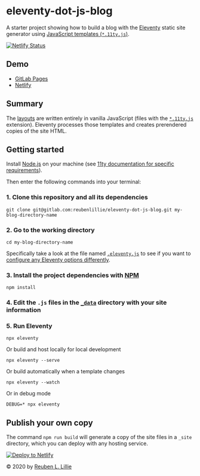 # eleventy-dot-js-blog

A starter project showing how to build a blog with the [Eleventy](https://11ty.dev/) static site generator using [JavaScript templates (`*.11ty.js`)](https://11ty.dev/languages/javascript/).

[![Netlify Status](https://api.netlify.com/api/v1/badges/cd87e631-aeaa-45fe-9c99-800ef96b53b1/deploy-status)](https://app.netlify.com/sites/eleventy-dot-js-blog/deploys)

## Demo

* [GitLab Pages](https://reubenlillie.gitlab.io/eleventy-dot-js-blog/)
* [Netlify](https://eleventy-dot-js-blog.netlify.com/)

## Summary

The [layouts](https://gitlab.com/reubenlillie/eleventy-dot-js-blog/-/tree/master/_includes/layouts) are written entirely in vanilla JavaScript (files with the [`*.11ty.js`](https://www.11ty.dev/docs/languages/javascript/) extension). Eleventy processes those templates and creates prerendered copies of the site HTML.

## Getting started

Install [Node.js](https://nodejs.org/) on your machine (see [11ty documentation for specific requirements](https://www.11ty.dev/docs/getting-started/)).

Then enter the following commands into your terminal:


### 1. Clone this repository and all its dependencies

```cli
git clone git@gitlab.com:reubenlillie/eleventy-dot-js-blog.git my-blog-directory-name
```

### 2. Go to the working directory

```cli
cd my-blog-directory-name
```
Specifically take a look at the file named [`.eleventy.js`](https://gitlab.com/reubenlillie/eleventy-dot-js-blog/-/blob/master/.eleventy.js) to see if you want to [configure any Eleventy options differently](https://www.11ty.dev/docs/config/).

### 3. Install the project dependencies with [NPM](https://www.npmjs.com/)

```cli
npm install
```

### 4. Edit the `.js` files in the [`_data`](https://gitlab.com/reubenlillie/eleventy-dot-js-blog/-/blob/master/_data/site.js) directory with your site information

### 5. Run Eleventy

```cli
npx eleventy
```

Or build and host locally for local development

```cli
npx eleventy --serve
```

Or build automatically when a template changes

```cli
npx eleventy --watch
```

Or in debug mode

```cli
DEBUG=* npx eleventy
```

## Publish your own copy

The command `npm run build` will generate a copy of the site files in a `_site` directory, which you can deploy with any hosting service.

[![Deploy to Netlify](https://www.netlify.com/img/deploy/button.svg)](https://app.netlify.com/start/deploy?repository=https://gitlab.com/reubenlillie/eleventy-dot-js-blog)

&copy; 2020 by [Reuben L. Lillie](https://twitter.com/reubenlillie)
